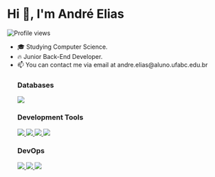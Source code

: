 <h1 align="left">Hi 👋, I'm André Elias</h1>
<p align="left"> <img src="https://komarev.com/ghpvc/?username=AndreEliasDev&color=yellow" alt="Profile views" /> </p> 
<ul>
  <li>🎓 Studying Computer Science.</li>
  <li>🔥 Junior Back-End Developer.</li>
  <li>📫 You can contact me via email at andre.elias@aluno.ufabc.edu.br</li>
  <a href="https://github.com/AndreEliasDev>
    <img src="https://img.shields.io/badge/Spring-6DB33F?style=for-the-badge&logo=spring&logoColor=white">
  </a>
</p>
<h3>Databases</h3>
<p>
  <a href="https://github.com/AndreEliasDev">
    <img src="https://img.shields.io/badge/-MySQL-4479A1?style=flat-square&logo=mysql&logoColor=black">
  </a>
</p>
<h3>Development Tools</h3>
<p>
  <a href="https://code.visualstudio.com/">
    <img src="https://img.shields.io/badge/-VSCode-blue?style=flat&logo=visual-studio-code&logoColor=black">
  </a>
  <a href="https://www.jetbrains.com/idea/">
    <img src="https://img.shields.io/badge/-IntelliJ%20IDEA-blue?style=flat&logo=intellij-idea&logoColor=black">
  </a>
  <a href="https://www.jetbrains.com/pycharm/">
    <img src="https://img.shields.io/badge/-PyCharm-blue?style=flat&logo=pycharm&logoColor=black">
  </a>
  <a href="https://www.eclipse.org/ide/">
    <img src="https://img.shields.io/badge/-Eclipse-blue?style=flat&logo=eclipse-ide&logoColor=black">
  </a>
</p>
<h3>DevOps</h3>
<p>
  <a href="https://github.com/">
    <img src="https://img.shields.io/badge/-GitHub-181717?style=flat-square&logo=github&logoColor=white">
  </a>
  <a href="https://git-scm.com/">
    <img src="https://img.shields.io/badge/-Git-F05032?style=flat-square&logo=git&logoColor=white">
  </a>
  <a href="https://maven.apache.org/">
    <img src="https://img.shields.io/badge/-Maven-C71A36?style=flat-square&logo=apache-maven&logoColor=white">
  </a>
  <br>
